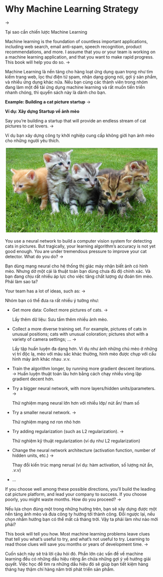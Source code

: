 # Why Machine Learning Strategy
-> 

Tại sao cần chiến lược Machine Learning 

Machine learning is the foundation of countless important applications, including web search, email anti-spam, speech recognition, product recommendations, and more. I assume that you or your team is working on a machine learning application, and that you want to make rapid progress. This book will help you do so.
->

Machine Learning là nền tảng cho hàng loạt ứng dụng quan trọng như tìm kiếm trang web, lọc thư điện tử spam, nhận dạng giọng nói, gợi ý sản phẩm, và nhiều ứng dụng khác nữa. Nếu bạn cùng các thành viên trong nhóm đang làm một đề tài ứng dụng machine learning và rất muốn tiến triển nhanh chóng, thì quyển sách này là dành cho bạn.



**Example: Building a cat picture startup**
->

 **Ví dụ: Xây dựng Startup về ảnh mèo** 

Say you’re building a startup that will provide an endless stream of cat pictures to cat lovers.
-> 

Ví dụ bạn xây dựng công ty khởi nghiệp cung cấp không giới hạn ảnh mèo cho những người yêu thích. 


![img](../imgs/C01_01.png)

You use a neural network to build a computer vision system for detecting cats in pictures. But tragically, your learning algorithm’s accuracy is not yet good enough. You are under tremendous pressure to improve your cat detector. What do you do?
-> 

Bạn dùng mạng neural cho hệ thống thị giác máy nhận biết ảnh có hình mèo. Nhưng dở một cái là thuật toán bạn dùng chưa đủ độ chính xác. Và bạn đang chịu rất nhiều áp lực cho việc tăng chất lượng dự đoán tìm mèo. Phải làm sao ta?



Your team has a lot of ideas, such as:
-> 

Nhóm bạn có thể đưa ra rất nhiều ý tưởng như:


* Get more data: Collect more pictures of cats.
  -> 

  Lấy thêm dữ liệu: Sưu tầm thêm nhiều ảnh mèo. 


* Collect a more diverse training set. For example, pictures of cats in unusual positions; cats with unusual coloration; pictures shot with a variety of camera settings; ...
  -> 

  Lấy tập huấn luyện đa dạng hơn. Ví dụ như ảnh những chú mèo ở những vị trí độc lạ, mèo với màu sắc khác thường, hình mèo được chụp với cấu hình máy ảnh khác nhau .v.v. 


* Train the algorithm longer, by running more gradient descent iterations.
-> Huấn luyện thuật toán lâu hơn bằng cách chạy nhiều vòng lặp gradient decent hơn. 


* Try a bigger neural network, with more layers/hidden units/parameters.
  -> 

  Thử nghiệm mạng neural lớn hơn với nhiều lớp/ nút ẩn/ tham số


* Try a smaller neural network.
  -> 

  Thử nghiệm mạng nơ ron nhỏ hơn 


* Try adding regularization (such as L2 regularization).
  -> 

  Thử nghiệm kỹ thuật regularization (ví dụ như L2 regularization)


* Change the neural network architecture (activation function, number of hidden units, etc.)
  -> 

  Thay đổi kiến trúc mạng nerual (ví dụ: hàm activation, số lượng nút ẩn, .v.v)


* ...

If you choose well among these possible directions, you’ll build the leading cat picture platform, and lead your company to success. If you choose poorly, you might waste months. How do you proceed?
-> 

Nếu lựa chọn đúng một trong những hướng trên, bạn sẽ xây dựng được một nền tảng ảnh mèo và đưa công ty hướng tới thành công. Đổi ngược lại, nếu chọn nhầm hướng bạn có thể mất cả tháng trời. Vậy ta phải làm như nào mới phải? 

This book will tell you how. Most machine learning problems leave clues that tell you what’s useful to try, and what’s not useful to try. Learning to read those clues will save you months or years of development time.
-> 

Cuốn sách này sẽ trả lời câu hỏi đó. Phần lớn các vấn đề về machine learning đều có những dấu hiệu riêng ẩn chứa những gợi ý về hướng giải quyết. Việc học để tìm ra những dấu hiệu đó sẽ giúp bạn tiết kiệm hàng tháng hay thậm chí hàng năm trời phát triển sản phẩm. 




